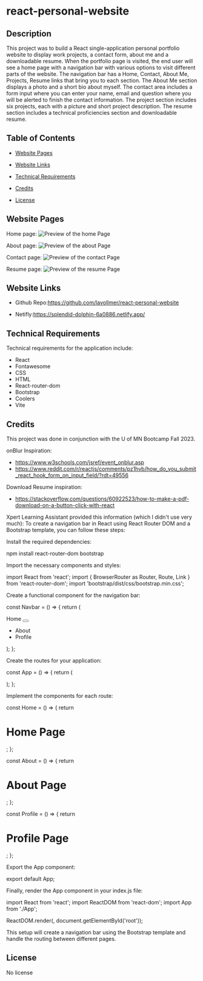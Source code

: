 # react-personal-website

## Description

This project was to build a React single-application personal portfolio website to display work projects, a contact form, about me and a downloadable resume. When the portfolio page is visited, the end user will see a home page with a navigation bar with various options to visit different parts of the website. The navigation bar has a Home, Contact, About Me, Projects, Resume links that bring you to each section. The About Me section displays a photo and a short bio about myself. The contact area includes a form input where you can enter your name, email and question where you will be alerted to finish the contact information. The project section includes six projects, each with a picture and short project description. The resume section includes a technical proficiencies section and downloadable resume.

## Table of Contents

- [Website Pages](#websitepage)
- [Website Links](#websitelinks)
- [Technical Requirements](#technicalrequirements)
- [Credits](#credits)
- [License](#license)

  <a id="websitepage"></a>

## Website Pages

Home page:
![Preview of the home Page]()

About page:
![Preview of the about Page]()

Contact page:
![Preview of the contact Page]()

Resume page:
![Preview of the resume Page]()

<a id="websitelinks"></a>

## Website Links

- Github Repo:https://github.com/lavollmer/react-personal-website

- Netifly:https://splendid-dolphin-6a0886.netlify.app/

  <a id="technicalrequirements"></a>

## Technical Requirements

Technical requirements for the application include:

- React
- Fontawesome
- CSS
- HTML
- React-router-dom
- Bootstrap
- Coolers
- Vite

<a id="credits"></a>

## Credits

This project was done in conjunction with the U of MN Bootcamp Fall 2023.

onBlur Inspiration:

- https://www.w3schools.com/jsref/event_onblur.asp
- https://www.reddit.com/r/reactjs/comments/pz1hvb/how_do_you_submit_react_hook_form_on_input_field/?rdt=49556

Download Resume inspiration:

- https://stackoverflow.com/questions/60922523/how-to-make-a-pdf-download-on-a-button-click-with-react

Xpert Learning Assistant provided this information (which I didn't use very much):
To create a navigation bar in React using React Router DOM and a Bootstrap template, you can follow these steps:

Install the required dependencies:

npm install react-router-dom bootstrap

Import the necessary components and styles:

import React from 'react';
import { BrowserRouter as Router, Route, Link } from 'react-router-dom';
import 'bootstrap/dist/css/bootstrap.min.css';

Create a functional component for the navigation bar:

const Navbar = () => {
return (

<nav className="navbar navbar-expand-lg navbar-light bg-light">
<Link className="navbar-brand" to="/">Home</Link>
<button
        className="navbar-toggler"
        type="button"
        data-toggle="collapse"
        data-target="#navbarNav"
        aria-controls="navbarNav"
        aria-expanded="false"
        aria-label="Toggle navigation"
      >
<span className="navbar-toggler-icon"></span>
</button>
<div className="collapse navbar-collapse" id="navbarNav">
<ul className="navbar-nav">
<li className="nav-item">
<Link className="nav-link" to="/about">About</Link>
</li>
<li className="nav-item">
<Link className="nav-link" to="/profile">Profile</Link>
</li>
</ul>
</div>
</nav>
);
};

Create the routes for your application:

const App = () => {
return (
<Router>
<Navbar />

<div className="container">
<Route path="/" exact component={Home} />
<Route path="/about" component={About} />
<Route path="/profile" component={Profile} />
</div>
</Router>
);
};

Implement the components for each route:

const Home = () => {
return <h1>Home Page</h1>;
};

const About = () => {
return <h1>About Page</h1>;
};

const Profile = () => {
return <h1>Profile Page</h1>;
};

Export the App component:

export default App;

Finally, render the App component in your index.js file:

import React from 'react';
import ReactDOM from 'react-dom';
import App from './App';

ReactDOM.render(<App />, document.getElementById('root'));

This setup will create a navigation bar using the Bootstrap template and handle the routing between different pages.

<a id="license"></a>

## License

No license

